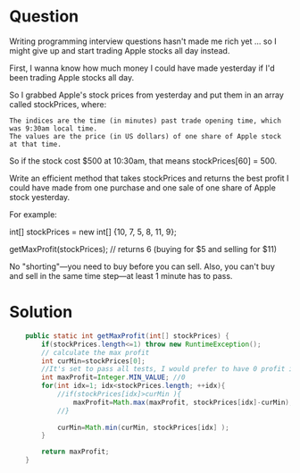 # Question
 Writing programming interview questions hasn't made me rich yet ... so I might give up and start trading Apple stocks all day instead.

First, I wanna know how much money I could have made yesterday if I'd been trading Apple stocks all day.

So I grabbed Apple's stock prices from yesterday and put them in an array called stockPrices, where:

    The indices are the time (in minutes) past trade opening time, which was 9:30am local time.
    The values are the price (in US dollars) of one share of Apple stock at that time.

So if the stock cost $500 at 10:30am, that means stockPrices[60] = 500.

Write an efficient method that takes stockPrices and returns the best profit I could have made from one purchase and one sale of one share of Apple stock yesterday.

For example:

  int[] stockPrices = new int[] {10, 7, 5, 8, 11, 9};

getMaxProfit(stockPrices);
// returns 6 (buying for $5 and selling for $11)

No "shorting"—you need to buy before you can sell. Also, you can't buy and sell in the same time step—at least 1 minute has to pass. 

# Solution
```java
    public static int getMaxProfit(int[] stockPrices) {
        if(stockPrices.length<=1) throw new RuntimeException();
        // calculate the max profit
        int curMin=stockPrices[0];
        //It's set to pass all tests, I would prefer to have 0 profit if it goes down all the day.
        int maxProfit=Integer.MIN_VALUE; //0
        for(int idx=1; idx<stockPrices.length; ++idx){
            //if(stockPrices[idx]>curMin ){
                maxProfit=Math.max(maxProfit, stockPrices[idx]-curMin);
            //}
            
            curMin=Math.min(curMin, stockPrices[idx] );
        }

        return maxProfit;
    }
```
